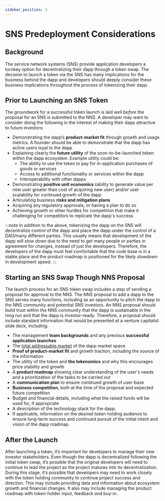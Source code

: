 ```yaml
---
sidebar_position: 3
---
```

# SNS Predeployment Considerations

## Background
The service network systems (SNS) provide application developers a turnkey option for decentralizing their dapp through a token swap. The decision to launch a token via the SNS has many implications for the business behind the dapp and developers should deeply consider these business implications throughout the process of tokenizing their dapp.

## Prior to Launching an SNS Token

The groundwork for a successful token launch is laid *well before* the proposal for an SNS is submitted to the NNS. A developer may want to consider doing the following in the interest of making their dapp attractive to future investors:
* Demonstrating the dapp’s **product-market fit** through growth and usage metrics. A founder should be able to demonstrate that the dapp has active users loyal to the dapp
* Explaining clearly the **future utility** of the soon-to-be-launched token within the dapp ecosystem. Example utility could be:
    * The ability to use the token to pay for in-application purchases of goods or services
    * Access to additional functionality or services within the dapp
    * Interoperability with other dapps
* Demonstrating **positive unit economics** (ability to generate value per new user greater than cost of acquiring new user) and/or user scalability for continued growth of the dapp
* Articulating business **risks and mitigation plans**
* Acquiring any regulatory approvals, or having a plan to do so
* Achieving growth or other hurdles for competition that make it challenging for competitors to replicate the dapp's success

:::note
In addition to the above, tokenizing the dapp on the SNS will decentralize control of the dapp and place the dapp under the control of a DAO/many different parties. This usually means that development of the dapp will *slow down* due to the need to get many people or parties in agreement for changes, instead of just the developers. Therefore, the developers of the dapp must feel comfortable that the code base is in a stable place and the product roadmap is positioned for the likely slowdown in development speed.
:::


## Starting an SNS Swap Though NNS Proposal
The launch process for an SNS token swap includes a step of sending a proposal for approval to the NNS. The NNS proposal to add a dapp to the SNS serves many functions, including as an opportunity to pitch the dapp to the NNS community and potential SNS investors.  An NNS proposal should build trust within the NNS community that the dapp is sustainable in the long run and that the dapp is investor-ready. Therefore, a proposal should include standard information that would be presented at a venture capitalist slide deck, including:
* The management **team backgrounds** and any previous **successful application launches**
* The [total addressable market](https://en.wikipedia.org/wiki/Total_addressable_market) of the dapp market space
* **Proof of product-market fit** and growth traction, including the source of the information
* The utility of the token and **the tokenomics** and why this encourages price stability and growth
* A **product roadmap** showing clear understanding of the user's needs and a prioritization of the tasks to be carried out
* A **communication plan** to ensure continued growth of user-base 
* **Business competition**, both at the time of the proposal and expected future competition
* Budget and financial details, including what the raised funds will be used for, if appropriate
* A description of the technology stack for the dapp.
* If applicable, information on the desired token holding audience to ensure long-term success and continued pursuit of the initial intent and vision of the dapp roadmap.

## After the Launch
After launching a token, it’s important for developers to manage their new investor stakeholders.  Even though the dapp is decentralized following the initial token swap, it’s possible that the original developers will need to continue to lead the project as the project matures into its decentralization.  During this stage, it’s possible that developers may need to work closely with the token holding community to continue project success and direction. This may include providing data and information about ecosystem growth and financial changes.  It also may include managing the product roadmap with token-holder input, feedback and buy-in.
